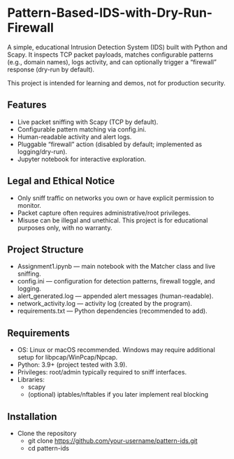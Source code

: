 # Pattern-Based-IDS-with-Dry-Run-Firewall
A simple, educational Intrusion Detection System (IDS) built with Python and Scapy. It inspects TCP packet payloads, matches configurable patterns (e.g., domain names), logs activity, and can optionally trigger a “firewall” response (dry-run by default).

This project is intended for learning and demos, not for production security.

## Features
- Live packet sniffing with Scapy (TCP by default).
- Configurable pattern matching via config.ini.
- Human-readable activity and alert logs.
- Pluggable “firewall” action (disabled by default; implemented as logging/dry-run).
- Jupyter notebook for interactive exploration.

## Legal and Ethical Notice
- Only sniff traffic on networks you own or have explicit permission to monitor.
- Packet capture often requires administrative/root privileges.
- Misuse can be illegal and unethical. This project is for educational purposes only, with no warranty.

## Project Structure
- Assignment1.ipynb — main notebook with the Matcher class and live sniffing.
- config.ini — configuration for detection patterns, firewall toggle, and logging.
- alert_generated.log — appended alert messages (human-readable).
- network_activity.log — activity log (created by the program).
- requirements.txt — Python dependencies (recommended to add).

## Requirements
- OS: Linux or macOS recommended. Windows may require additional setup for libpcap/WinPcap/Npcap.
- Python: 3.9+ (project tested with 3.9).
- Privileges: root/admin typically required to sniff interfaces.
- Libraries:
  - scapy
  - (optional) iptables/nftables if you later implement real blocking

## Installation
- Clone the repository
  - git clone https://github.com/your-username/pattern-ids.git
  - cd pattern-ids
